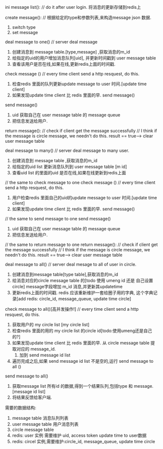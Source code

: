 ini message list():
// do it after user login.
将消息的更新存储到redis上

create message():
// 根据给定的type和参数列表,来构造message json 数据.
1. switch type
2. set message

deal message to one()
// server deal message
1. 创建消息到 message table.[type,message] ,获取消息的m_id
2. 给指定的uid的用户增加消息队列[uid], 并更新时间戳到 user message table
2. 查看该用户是否在线,如果在线,更新redis上面的时间戳.

check message ()
// every time client send a http resquest, do this.
1. 检查redis 里面的队列更新update message to user 时间.[update time client]
2. 如果发现update time client 比 redis 里面的早. send message()


send message()
1. uid 获取自己在 user message table 的 message queue
2. 把信息发送给用户.

return message():
// check if client get the message successfully
// I think if the message is circle message, we needn't do this.
result == true--> clear user message table


deal message to many()
// server deal message to many user.
1. 创建消息到 message table ,获取消息的m_id
2. 给指定的uid list 更新消息队列到 user message table [m id]
3. 查看uid list 的里面的uid 是否在线,如果在线更新到redis上面

// the same to check message to one
check message ()
// every time client send a http resquest, do this.
1. 用户检查redis 里面自己的uid的update message to user 时间.[update time client]
2. 如果发现update time client 比 redis 里面的早. send message()


// the same to send message to one
send message()
1. uid 获取自己在 user message table 的 message queue
2. 把信息发送给用户.

// the same to return message to one
return message():
// check if client get the message successfully
// I think if the message is circle message, we needn't do this.
result == true--> clear user message table


deal message to all()
// server deal mesage to all of user in circle.
1. 创建消息到message table[type table],获取消息的m_id
2. 给消息对应的circle message table 的[todo 使用 umeng id 还是 自己设置circle] message字段增加 m_id 消息,并更新其updatetime
3. 更新redis上面的时间戳. redis 应该重新维护一套给圈子用的字典, 这个字典记录[add  redis: circle_id, message_queue, update time circle]

check message to all()[高并发操作!]
// every time client send a http resquest, do this.
1. 获取用户的 my circle list [my circle list]
2. 检查redis 里面的用的 my circle list 的circle id[todo:使用umeng还是自己的?]
3. 如果发现update time client 比 redis 里面的早. 从 circle message table 提取对应的 message_id.
	1. 加到 send message id list
4. 遍历完成之后,如果 send message id list 不是空的,运行 send message to all ()

send message to all()
1. 获取message list 所有id 的数据,得到一个结果队列,包括type 和 message.[message id list]
2. 将结果反馈给客户端.

需要的数据结构:
1. message table 消息队列列表
2. user message table 用户消息列表
3. circle message table
4. redis: user 实例 需要维护 uid, access token update time to user数据
5. redis: circel 实例,需要维护:circle_id, message_queue, update time circle

